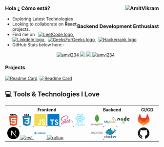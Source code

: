  <h3>Hola ¿ Cómo está?  
   <img src="https://media.giphy.com/media/v1.Y2lkPTc5MGI3NjExeWZjbm9xanI2bTF3dXVjanp6a2lkNHpmczg3eG4xbW03dWtiMzN4NiZlcD12MV9zdGlja2Vyc19zZWFyY2gmY3Q9cw/FkdU6Or6txxpPdOsL8/giphy.gif" height="15px" width="25px">
   <img align=right src="https://komarev.com/ghpvc/?username=amvi234&label=Profile%20views" alt="AmitVikram" />
</h3>

<h3 style="float:inline-end">Backend Development Enthusiast </h3>

<ul>
  <li>Exploring Latest Technologies </li>
  <li>Looking to collaborate on <b>React</b> projects.</li>
 <li>
    <span>
      Find me on
      <span>&nbsp;</span>
      <a href="https://leetcode.com/amvi234/">
        <img alt="LeetCode logo" width="100px" src="https://img.shields.io/badge/LeetCode-100000?style=for-the-badge&logo=LeetCode&logoColor=white" />
      </a>
      <span>&nbsp;</span>
      <a href="https://www.linkedin.com/in/amvi234/">
        <img alt="LinkdeIn logo" width="100px" src="https://img.shields.io/badge/LinkedIn-100000?style=for-the-badge&logo=LinkedIn&logoColor=white" />
      </a>
      <span>&nbsp;</span>
     <a href="https://auth.geeksforgeeks.org/user/amvi234/practice/">
        <img alt="GeeksForGeeks logo" width="100px" src="https://img.shields.io/badge/GeeksForGeeks-100000?style=for-the-badge&logo=GeeksForGeeks&logoColor=white" />
      </a>
      <span>&nbsp;</span>
      <a href="https://www.hackerrank.com/profile/amvi234">
        <img alt="Hackerrank logo" width="100px" src="https://img.shields.io/badge/HackerRank-100000?style=for-the-badge&logo=HackerRank&logoColor=white"  />
      </a> 
  </li> 
  <li>
    GitHub Stats below here:-
  </li>
<p align="center">
<a href="https://github.com/amvi234">
 <img src="https://github-profile-trophy.vercel.app/?username=amvi234&theme=algolia" alt="amvi234" />
  <img height="180em" src="https://github-readme-stats-eight-theta.vercel.app/api?username=amvi234&show_icons=true&theme=algolia&include_all_commits=true&count_private=true"/>
  <img height="180em" src="https://github-readme-stats-eight-theta.vercel.app/api/top-langs/?username=amvi234&layout=compact&langs_count=8&theme=algolia"/>
<img height="180em" src="https://github-readme-streak-stats.herokuapp.com/?user=amvi234&color=dc143c&theme=algolia" alt="amvi234" />
 
</a>
</a>
</p>
</p>
</ul>

### Projects

[![Readme Card](https://github-readme-stats.vercel.app/api/pin/?username=amvi234&repo=advance-filtering&theme=algolia)](https://github.com/amvi234/advance-filtering)&nbsp;
[![Readme Card](https://github-readme-stats.vercel.app/api/pin/?username=amvi234&repo=vlog-app-frontend&theme=algolia)](https://github.com/amvi234/vlog-app-frontend)&nbsp;


## 💻 Tools & Technologies I Love
<table>
  <tr>
    <th>Frontend</th>
    <th>Backend</th>
    <th>CI/CD</th>
  </tr>
  <tr>
    <td>
        <a href="https://www.w3.org/html/" target="_blank"> <img src="https://raw.githubusercontent.com/devicons/devicon/master/icons/html5/html5-original-wordmark.svg" alt="html5" width="40" height="40"/> </a>
        <a href="https://www.w3schools.com/css/" target="_blank"> <img src="https://raw.githubusercontent.com/devicons/devicon/master/icons/css3/css3-original-wordmark.svg" alt="css3" width="40" height="40"/> </a>
        <a href="https://developer.mozilla.org/en-US/docs/Web/JavaScript" target="_blank"> <img src="https://raw.githubusercontent.com/devicons/devicon/master/icons/javascript/javascript-plain.svg" alt="javascript" width="40" height="40"/> </a>
        <a href="https://www.typescriptlang.org" target="_blank"> <img src="https://raw.githubusercontent.com/devicons/devicon/master/icons/typescript/typescript-plain.svg" alt="typescript" width="40" height="40"/> </a>
        <a href="https://sass-lang.com" target="_blank"> <img src="https://raw.githubusercontent.com/devicons/devicon/master/icons/sass/sass-original.svg" alt="sass" width="40" height="40"/> </a>
        <a href="https://reactjs.org/" target="_blank"> <img src="https://raw.githubusercontent.com/devicons/devicon/master/icons/react/react-original-wordmark.svg" alt="react" width="40" height="40"/> </a>
        <a href="https://nextjs.org/" target="_blank"> <img src="https://raw.githubusercontent.com/devicons/devicon/master/icons/nextjs/nextjs-original.svg" alt="nextjs" width="40" height="40"/> </a>
        <a href="https://jestjs.io" target="_blank"> <img src="https://www.vectorlogo.zone/logos/jestjsio/jestjsio-icon.svg" alt="jest" width="40" height="40"/> </a>
        <a href="https://webpack.js.org" target="_blank"> <img src="https://raw.githubusercontent.com/devicons/devicon/d00d0969292a6569d45b06d3f350f463a0107b0d/icons/webpack/webpack-original-wordmark.svg" alt="webpack" width="40" height="40"/> </a>
        <a href="https://rollupjs.org" target="_blank"> <img src="https://cdn.iconscout.com/icon/free/png-256/rollup-dot-js-3521681-2945125.png" alt="rollup" width="35" height="35"/> </a>
    </td>
    <td>
        <a href="https://www.mongodb.com/" target="_blank"> <img src="https://raw.githubusercontent.com/devicons/devicon/master/icons/mongodb/mongodb-original-wordmark.svg" alt="mongodb" width="40" height="40"/> </a>
        <a href="https://www.mysql.com/" target="_blank"> <img src="https://raw.githubusercontent.com/devicons/devicon/master/icons/mysql/mysql-original-wordmark.svg" alt="mysql" width="40" height="40"/> </a>
        <a href="https://nodejs.org" target="_blank"> <img src="https://raw.githubusercontent.com/devicons/devicon/master/icons/nodejs/nodejs-original-wordmark.svg" alt="nodejs" width="40" height="40"/> </a>
        <a href="https://expressjs.com" target="_blank"> <img src="https://raw.githubusercontent.com/devicons/devicon/master/icons/express/express-original-wordmark.svg" alt="express" width="40" height="40"/> </a>
        <a href="https://www.docker.com/" target="_blank"> <img src="https://raw.githubusercontent.com/devicons/devicon/master/icons/docker/docker-original-wordmark.svg" alt="docker" width="40" height="40"/> </a>
    </td>
    <td>
        <a href="https://gitlab.com/" target="_blank"> <img src="https://raw.githubusercontent.com/devicons/devicon/master/icons/gitlab/gitlab-original.svg" alt="Gitlab" width="40" height="40"/></a>
        <a href="https://github.com/features/actions" target="_blank"> <img src="https://raw.githubusercontent.com/devicons/devicon/master/icons/github/github-original.svg" alt="Github actions" width="40" height="40"/> </a>
    </td>
  </tr>
</table>
